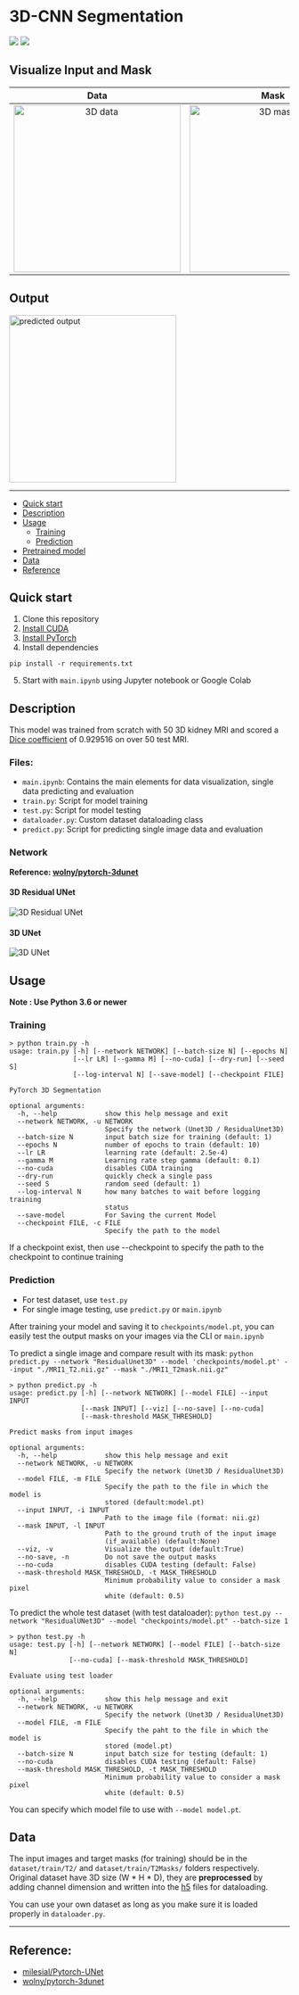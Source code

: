 # 3D-CNN Segmentation
<a href="https://pytorch.org/"><img src="https://img.shields.io/badge/PyTorch-1.7.1+cu110-red.svg?logo=PyTorch&style=for-the-badge" /></a>
<a href="#"><img src="https://img.shields.io/badge/python-v3.6+-blue.svg?logo=python&style=for-the-badge" /></a>
## Visualize Input and Mask

Data          |  Mask
:-------------------------:|:-------------------------:
<img src="images/data.gif" alt="3D data" width="300"/>  |  <img src="images/mask.gif" alt="3D mask" width="300"/>


## Output
<img src="images/predicted.gif" alt="predicted output" width="300"/>

---

- [Quick start](#quick-start)
- [Description](#description)
- [Usage](#usage)
  - [Training](#training)
  - [Prediction](#prediction)
- [Pretrained model](#pretrained-model)
- [Data](#data)
- [Reference](#reference)

## Quick start

1. Clone this repository
2. [Install CUDA](https://developer.nvidia.com/cuda-downloads)
3. [Install PyTorch](https://pytorch.org/get-started/locally/)
4. Install dependencies
```
pip install -r requirements.txt
```
5. Start with `main.ipynb` using Jupyter notebook or Google Colab

## Description
This model was trained from scratch with 50 3D kidney MRI and scored a [Dice coefficient](https://en.wikipedia.org/wiki/S%C3%B8rensen%E2%80%93Dice_coefficient) of 0.929516 on over 50 test MRI.

### Files:
- `main.ipynb`: Contains the main elements for data visualization, single data predicting and evaluation
- `train.py`: Script for model training
- `test.py`: Script for model testing
- `dataloader.py`: Custom dataset dataloading class
- `predict.py`: Script for predicting single image data and evaluation

### Network
**Reference: [wolny/pytorch-3dunet](https://github.com/wolny/pytorch-3dunet)**
#### 3D Residual UNet
![3D Residual UNet](images/3dresunet.png)

#### 3D UNet
![3D UNet](images/3dunet.png)

## Usage
**Note : Use Python 3.6 or newer**
### Training

```console
> python train.py -h
usage: train.py [-h] [--network NETWORK] [--batch-size N] [--epochs N]
                [--lr LR] [--gamma M] [--no-cuda] [--dry-run] [--seed S]
                [--log-interval N] [--save-model] [--checkpoint FILE]

PyTorch 3D Segmentation

optional arguments:
  -h, --help            show this help message and exit
  --network NETWORK, -u NETWORK
                        Specify the network (Unet3D / ResidualUnet3D)
  --batch-size N        input batch size for training (default: 1)
  --epochs N            number of epochs to train (default: 10)
  --lr LR               learning rate (default: 2.5e-4)
  --gamma M             Learning rate step gamma (default: 0.1)
  --no-cuda             disables CUDA training
  --dry-run             quickly check a single pass
  --seed S              random seed (default: 1)
  --log-interval N      how many batches to wait before logging training
                        status
  --save-model          For Saving the current Model
  --checkpoint FILE, -c FILE
                        Specify the path to the model
```
If a checkpoint exist, then use --checkpoint to specify the path to the checkpoint to continue training


### Prediction
- For test dataset, use `test.py`
- For single image testing, use `predict.py` or `main.ipynb`

After training your model and saving it to `checkpoints/model.pt`, you can easily test the output masks on your images via the CLI or `main.ipynb`

To predict a single image and compare result with its mask:
`python predict.py --network "ResidualUnet3D" --model 'checkpoints/model.pt' --input "./MRI1_T2.nii.gz" --mask "./MRI1_T2mask.nii.gz"`

```console
> python predict.py -h
usage: predict.py [-h] [--network NETWORK] [--model FILE] --input INPUT
                  [--mask INPUT] [--viz] [--no-save] [--no-cuda]
                  [--mask-threshold MASK_THRESHOLD]

Predict masks from input images

optional arguments:
  -h, --help            show this help message and exit
  --network NETWORK, -u NETWORK
                        Specify the network (Unet3D / ResidualUnet3D)
  --model FILE, -m FILE
                        Specify the path to the file in which the model is
                        stored (default:model.pt)
  --input INPUT, -i INPUT
                        Path to the image file (format: nii.gz)
  --mask INPUT, -l INPUT
                        Path to the ground truth of the input image
                        (if_available) (default:None)
  --viz, -v             Visualize the output (default:True)
  --no-save, -n         Do not save the output masks
  --no-cuda             disables CUDA testing (default: False)
  --mask-threshold MASK_THRESHOLD, -t MASK_THRESHOLD
                        Minimum probability value to consider a mask pixel
                        white (default: 0.5)
```

To predict the whole test dataset (with test dataloader):
`python test.py --network "ResidualUNet3D" --model "checkpoints/model.pt" --batch-size 1`

```
> python test.py -h
usage: test.py [-h] [--network NETWORK] [--model FILE] [--batch-size N]
               [--no-cuda] [--mask-threshold MASK_THRESHOLD]

Evaluate using test loader

optional arguments:
  -h, --help            show this help message and exit
  --network NETWORK, -u NETWORK
                        Specify the network (Unet3D / ResidualUnet3D)
  --model FILE, -m FILE
                        Specify the paht to the file in which the model is
                        stored (model.pt)
  --batch-size N        input batch size for testing (default: 1)
  --no-cuda             disables CUDA testing (default: False)
  --mask-threshold MASK_THRESHOLD, -t MASK_THRESHOLD
                        Minimum probability value to consider a mask pixel
                        white (default: 0.5)
```


You can specify which model file to use with `--model model.pt`.

## Data
The input images and target masks (for training) should be in the `dataset/train/T2/` and `dataset/train/T2Masks/` folders respectively. Original dataset have 3D size (W * H * D), they are **preprocessed** by adding channel dimension and written into the [h5](https://www.hdfgroup.org/solutions/hdf5/) files for dataloading.

You can use your own dataset as long as you make sure it is loaded properly in `dataloader.py`.

---

## Reference: 
- [milesial/Pytorch-UNet](https://github.com/milesial/Pytorch-UNet)
- [wolny/pytorch-3dunet](https://github.com/wolny/pytorch-3dunet)